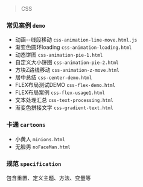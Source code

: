 > CSS

### 常见案例 `demo`
* 动画--线段移动 `css-animation-line-move.html.js`
* 渐变色圆环loading `css-animation-loading.html`
* 动态饼图 `css-animation-pie-1.html`
* 自定义大小饼图 `css-animation-pie-2.html`
* 方块Z路线移动 `css-animation-z-move.html`
* 居中总结 `css-center-demo.html`
* FLEX布局测试DEMO `css-flex-demo.html`
* FLEX布局案例 `css-flex-usage1.html`
* 文本处理汇总 `css-text-processing.html`
* 渐变色拼接文字 `css-gradient-text.html`

### 卡通 `cartoons`
* 小黄人 `minions.html`
* 无脸男 `noFaceMan.html`

### 规范 `specification`
包含重置、定义主题、方法、变量等